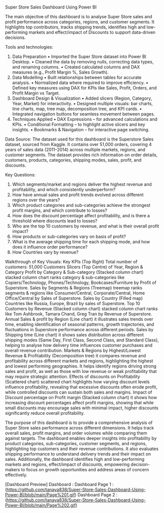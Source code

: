 Super Store Sales Dashboard Using Power BI

The main objective of this dashboard is to analyse Super Store sales and profit performance across categories, regions, and customer segments. It highlights top contributors, tracks shipping trends, identifies high and low-performing markets and effect/impact of Discounts to support data-driven decisions. 

Tools and technologies:
1. Data Preparation
•	Imported the Super Store dataset into Power BI Desktop.
•	Cleaned the data by removing nulls, correcting data types, and renaming columns.
•	Created calculated columns and DAX measures (e.g., Profit Margin %, Sales Growth).
2. Data Modelling
•	Built relationships between tables for accurate analysis.
•	Normalized data where required to improve efficiency.
•	Defined key measures using DAX for KPIs like Sales, Profit, Orders, and Profit Margin vs Target.
3. Dashboard Design & Visualization
•	Added slicers (Region, Category, Year, Market) for interactivity.
•	Designed multiple visuals: bar charts, line charts, map, tree map, decomposition tree, and KPI cards.
•	Integrated navigation buttons for seamless movement between pages.
4. Techniques Applied
•	DAX Expressions – for advanced calculations and KPIs.
•	Conditional Formatting – to highlight active slicers and key insights.
•	Bookmarks & Navigation – for interactive page switching.

Data Source:
The dataset used for this dashboard is the Superstore Sales dataset, sourced from Kaggle. 
It contains over 51,000 orders, covering 4 years of sales data (2011–2014) across multiple markets, regions, and customer segments. The dataset provides rich information on order details, customers, products, categories, shipping modes, sales, profit, and discounts.

Key Questions:
1. Which segments/market and regions deliver the highest revenue and profitability, and which consistently underperform?
2. How have annual sales and profit trends evolved across different regions over the years?
3. Which product categories and sub-categories achieve the strongest profit margins, and which contribute to losses?
4. How does the discount percentage affect profitability, and is there a threshold where discounts lead to losses?
5. Who are the top 10 customers by revenue, and what is their overall profit impact?
6. How products or sub-categories vary on basis of profit?
7. What is the average shipping time for each shipping mode, and how does it influence order performance?
8. How Countries vary by revenue?

Walkthrough of Key Visuals:
Key KPIs (Top Right) Total number of customers: 51,000 Customers
Slicers (Top Centre) of Year, Region & Category
Profit by Category & Sub-category (Stacked column chart) stacked column chart ranks category & sub-categories like Copiers/Technology, Phones/Technology, Bookcases/Furniture by Profit of Superstore.
Sales by Segments & Regions (Treemap) treemap ranks segments & regions like Consumer/Central, Corporate/Central, Home Office/Central by Sales of Superstore.
Sales by Country (Filled map) Countries like Russia, Europe, Brazil by sales of Superstore.
Top 10 Customers by Revenue (Stacked column chart) stacked column chart ranks like Tom Ashbrook, Tamara Chand, Greg Tran by Revenue of Superstore.
Annual Sales & profit by Region (Line chart) it illustrates sales trends over time, enabling identification of seasonal patterns, growth trajectories, and fluctuations in Superstore performance across different periods.
Sales by Shipping time (Line chart) it shows sales distribution across different shipping modes (Same Day, First Class, Second Class, and Standard Class), helping to analyse how delivery time influences customer purchases and overall revenue contribution.
Markets & Regions by Highest/Lowest Revenue & Profitability (Decomposition tree) it compares revenue and profitability across different markets and regions, highlighting the highest and lowest performing geographies. It helps identify regions driving strong sales and profit, as well as those with low revenue or weak profitability that may require strategic attention.
Effects of discounts on Profitability (Scattered chart) scattered chart highlights how varying discount levels influence profitability, revealing that excessive discounts often erode profit, while controlled discounts can sustain both sales and margins.
Impact of Discount percentage on Profit margin (Stacked column chart) it shows how increasing discount percentages affect profit margins, showing that while small discounts may encourage sales with minimal impact, higher discounts significantly reduce overall profitability.

The purpose of this dashboard is to provide a comprehensive analysis of Super Store sales performance across different dimensions. It helps track overall sales, profit margins, and order volumes while comparing them against targets. The dashboard enables deeper insights into profitability by product categories, sub-categories, customer segments, and regions, highlighting top customers and their revenue contributions. It also evaluates shipping performance to understand delivery trends and their impact on sales. Additionally, the dashboard identifies high and low-performing markets and regions, effect/impact of discounts, empowering decision-makers to focus on growth opportunities and address areas of concern effectively.

[Dashboard Preview]
Dashboard : 
Dashboard Page 1 : (https://github.com/tanaya838/Super-Store-Sales-Dashboard-Using-Power-BI/blob/main/Page%201.gif)
Dashboard Page 2 : (https://github.com/tanaya838/Super-Store-Sales-Dashboard-Using-Power-BI/blob/main/Page%202.gif)
